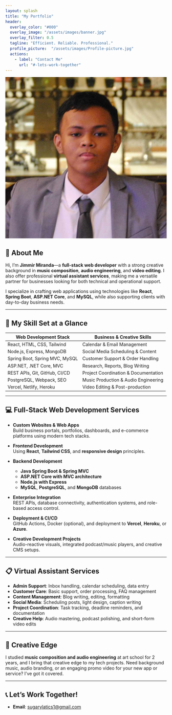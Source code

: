 ```yaml
---
layout: splash
title: "My Portfolio"
header:
  overlay_color: "#000"
  overlay_image: "/assets/images/banner.jpg"
  overlay_filter: 0.5
  tagline: "Efficient. Reliable. Professional."
  profile_picture:  "/assets/images/Profile-picture.jpg"
  actions:
    - label: "Contact Me"
      url: "#-lets-work-together"
---
```


<div class="header-content">
  <div class="profile-picture-container">
    <img class="profile-picture" src="/assets/images/Profile-picture.jpg" alt="Jimmir Miranda">
  </div>
</div>

<meta name="description" content="Hello! I’m Jimmir Miranda, a professional virtual assistant with a passion for helping businesses thrive. Beyond administrative work, I have expertise in music composition, audio engineering, and video editing, offering a versatile skill set for creative and business projects."> 
<meta name="keywords" content="virtual assistant, music, video editing, cybersecurity, etc.">
<meta name="author" content="Jimmir Miranda">

## 🔹 About Me  

Hi, I’m **Jimmir Miranda**—a **full-stack web developer** with a strong creative background in **music composition**, **audio engineering**, and **video editing**. I also offer professional **virtual assistant services**, making me a versatile partner for businesses looking for both technical and operational support.

I specialize in crafting web applications using technologies like **React**, **Spring Boot**, **ASP.NET Core**, and **MySQL**, while also supporting clients with day-to-day business needs.

---

## 🧠 My Skill Set at a Glance

| Web Development Stack | Business & Creative Skills |
|-----------------------|----------------------------|
| React, HTML, CSS, Tailwind | Calendar & Email Management |
| Node.js, Express, MongoDB | Social Media Scheduling & Content |
| Spring Boot, Spring MVC, MySQL | Customer Support & Order Handling |
| ASP.NET, .NET Core, MVC | Research, Reports, Blog Writing |
| REST APIs, Git, GitHub, CI/CD | Project Coordination & Documentation |
| PostgreSQL, Webpack, SEO | Music Production & Audio Engineering |
| Vercel, Netlify, Heroku | Video Editing & Post-production |

---

## 💻 Full-Stack Web Development Services  

- **Custom Websites & Web Apps**  
  Build business portals, portfolios, dashboards, and e-commerce platforms using modern tech stacks.

- **Frontend Development**  
  Using **React**, **Tailwind CSS**, and **responsive design** principles.

- **Backend Development**  
  - **Java Spring Boot & Spring MVC**  
  - **ASP.NET Core with MVC architecture**  
  - **Node.js with Express**  
  - **MySQL**, **PostgreSQL**, and **MongoDB** databases

- **Enterprise Integration**  
  REST APIs, database connectivity, authentication systems, and role-based access control.

- **Deployment & CI/CD**  
  GitHub Actions, Docker (optional), and deployment to **Vercel**, **Heroku**, or **Azure**.

- **Creative Development Projects**  
  Audio-reactive visuals, integrated podcast/music players, and creative CMS setups.

---

## 📋 Virtual Assistant Services  

- **Admin Support**: Inbox handling, calendar scheduling, data entry  
- **Customer Care**: Basic support, order processing, FAQ management  
- **Content Management**: Blog writing, editing, formatting  
- **Social Media**: Scheduling posts, light design, caption writing  
- **Project Coordination**: Task tracking, deadline reminders, and documentation  
- **Creative Help**: Audio mastering, podcast polishing, and short-form video edits  

---

## 🎨 Creative Edge  

I studied **music composition and audio engineering** at art school for 2 years, and I bring that creative edge to my tech projects. Need background music, audio branding, or an engaging promo video for your new app or service? I’ve got it covered.

---

## 📞 Let’s Work Together!  

- **Email**: [sugarylatics1@gmail.com](mailto:sugarylatics1@gmail.com)  
